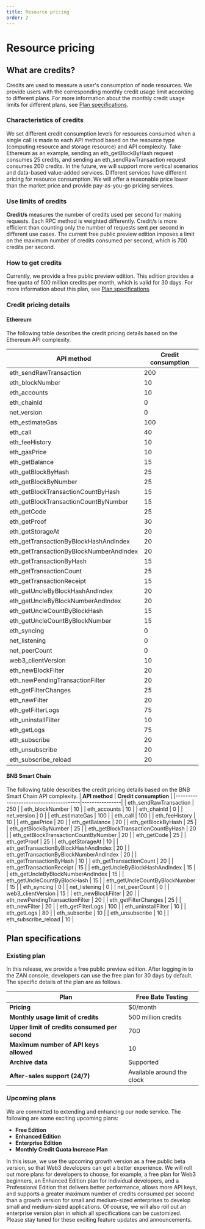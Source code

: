 ```yaml
---
title: Resource pricing
order: 2
---
```


# Resource pricing

## What are credits? 
Credits are used to measure a user's consumption of node resources. We provide users with the corresponding monthly credit usage limit according to different plans. For more information about the monthly credit usage limits for different plans, see [Plan specifications](#plan-specifications). 

### Characteristics of credits
We set different credit consumption levels for resources consumed when a single call is made to each API method based on the resource type (computing resource and storage resource) and API complexity. Take Ethereum as an example, sending an eth_getBlockByHash request consumes 25 credits, and sending an eth_sendRawTransaction request consumes 200 credits.
In the future, we will support more vertical scenarios and data-based value-added services. Different services have different pricing for resource consumption. We will offer a reasonable price lower than the market price and provide pay-as-you-go pricing services. 

### Use limits of credits
**Credit/s** measures the number of credits used per second for making requests. Each RPC method is weighted differently. Credit/s is more efficient than counting only the number of requests sent per second in different use cases.
The current free public preview edition imposes a limit on the maximum number of credits consumed per second, which is 700 credits per second. 

### How to get credits
Currently, we provide a free public preview edition. This edition provides a free quota of 500 million credits per month, which is valid for 30 days. For more information about this plan, see [Plan specifications](#plan-specifications). 

### Credit pricing details
#### Ethereum
The following table describes the credit pricing details based on the Ethereum API complexity. 

| **API method** | **Credit consumption** |
|---------------------------------------|----------------|
| eth_sendRawTransaction                  | 200        |
| eth_blockNumber                         | 10         |
| eth_accounts                            | 10         |
| eth_chainId                             | 0          |
| net_version                             | 0          |
| eth_estimateGas                         | 100        |
| eth_call                                | 40        |
| eth_feeHistory                          | 10         |
| eth_gasPrice                            | 10         |
| eth_getBalance                          | 15         |
| eth_getBlockByHash                      | 25         |
| eth_getBlockByNumber                    | 25         |
| eth_getBlockTransactionCountByHash      | 15        |
| eth_getBlockTransactionCountByNumber    | 15         |
| eth_getCode                             | 25         |
| eth_getProof                            | 30         |
| eth_getStorageAt                        | 20         |
| eth_getTransactionByBlockHashAndIndex   | 20         |
| eth_getTransactionByBlockNumberAndIndex | 20         |
| eth_getTransactionByHash                | 15         |
| eth_getTransactionCount                 | 25        |
| eth_getTransactionReceipt               | 15         |
| eth_getUncleByBlockHashAndIndex         | 20         |
| eth_getUncleByBlockNumberAndIndex       | 20         |
| eth_getUncleCountByBlockHash            | 15         |
| eth_getUncleCountByBlockNumber          | 15         |
| eth_syncing                             | 0          |
| net_listening                           | 0          |
| net_peerCount                           | 0          |
| web3_clientVersion                      | 10         |
| eth_newBlockFilter                      | 20         |
| eth_newPendingTransactionFilter         | 20         |
| eth_getFilterChanges                    | 25         |
| eth_newFilter                           | 20         |
| eth_getFilterLogs                       | 75       |
| eth_uninstallFilter                     | 10         |
| eth_getLogs                             | 75         |
| eth_subscribe                           | 20        |
| eth_unsubscribe                         | 20         |
| eth_subscribe_reload                    | 20         |

#### BNB Smart Chain
The following table describes the credit pricing details based on the BNB Smart Chain API complexity.
| **API method** | **Credit consumption** |
|---------------------------------------|----------------|
| eth_sendRawTransaction                  | 250        |
| eth_blockNumber                         | 10         |
| eth_accounts                            | 10         |
| eth_chainId                             | 0          |
| net_version                             | 0          |
| eth_estimateGas                         | 100        |
| eth_call                                | 100        |
| eth_feeHistory                          | 10         |
| eth_gasPrice                            | 20         |
| eth_getBalance                          | 20         |
| eth_getBlockByHash                      | 25         |
| eth_getBlockByNumber                    | 25         |
| eth_getBlockTransactionCountByHash      | 20         |
| eth_getBlockTransactionCountByNumber    | 20         |
| eth_getCode                             | 25         |
| eth_getProof                            | 25         |
| eth_getStorageAt                        | 10         |
| eth_getTransactionByBlockHashAndIndex   | 20         |
| eth_getTransactionByBlockNumberAndIndex | 20         |
| eth_getTransactionByHash                | 10         |
| eth_getTransactionCount                 | 20         |
| eth_getTransactionReceipt               | 15         |
| eth_getUncleByBlockHashAndIndex         | 15         |
| eth_getUncleByBlockNumberAndIndex       | 15         |
| eth_getUncleCountByBlockHash            | 15         |
| eth_getUncleCountByBlockNumber          | 15         |
| eth_syncing                             | 0          |
| net_listening                           | 0          |
| net_peerCount                           | 0          |
| web3_clientVersion                      | 15         |
| eth_newBlockFilter                      | 20         |
| eth_newPendingTransactionFilter         | 20         |
| eth_getFilterChanges                    | 25         |
| eth_newFilter                           | 20         |
| eth_getFilterLogs                       | 100        |
| eth_uninstallFilter                     | 10         |
| eth_getLogs                             | 80         |
| eth_subscribe                           | 10         |
| eth_unsubscribe                         | 10         |
| eth_subscribe_reload                    | 10         |


## Plan specifications
### Existing plan
In this release, we provide a free public preview edition. After logging in to the ZAN console, developers can use the free plan for 30 days by default. The specific details of the plan are as follows. 

|**Plan**|Free Bate Testing|
|-----|-----|
|**Pricing**|$0/month|
|**Monthly usage limit of credits**|500 million credits|
|**Upper limit of credits consumed per second**|700|
|**Maximum number of API keys allowed**|10|
|**Archive data**|Supported|
|**After-sales support (24/7)**|Available around the clock|


### Upcoming plans
We are committed to extending and enhancing our node service. The following are some exciting upcoming plans:
- **Free Edition**
- **Enhanced Edition**
- **Enterprise Edition**
- **Monthly Credit Quota Increase Plan**

In this issue, we use the upcoming growth version as a free public beta version, so that Web3 developers can get a better experience. We will roll out more plans for developers to choose, for example, a free plan for Web3 beginners, an Enhanced Edition plan for individual developers, and a Professional Edition that delivers better performance, allows more API keys, and supports a greater maximum number of credits consumed per second than a growth version for small and medium-sized enterprises to develop small and medium-sized applications.
Of course, we will also roll out an enterprise version plan in which all specifications can be customized.
Please stay tuned for these exciting feature updates and announcements.

